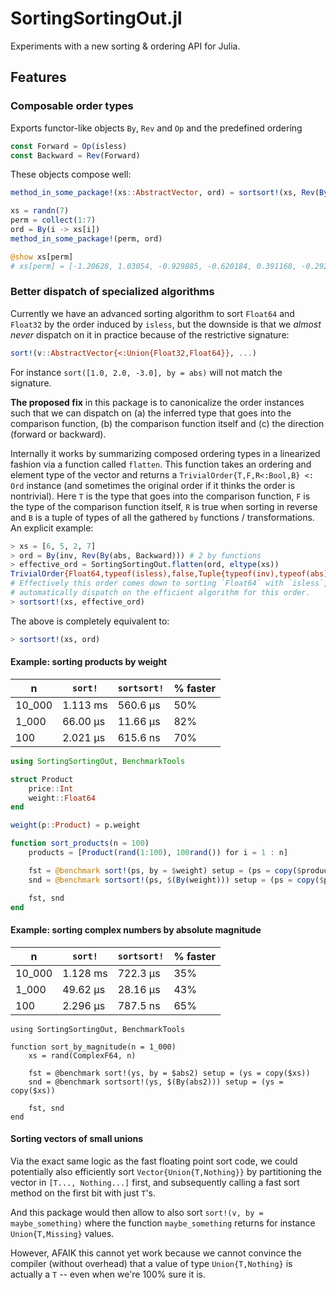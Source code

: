 # SortingSortingOut.jl

Experiments with a new sorting & ordering API for Julia.

## Features

### Composable order types

Exports functor-like objects `By`, `Rev` and `Op` and the predefined ordering

```julia
const Forward = Op(isless)
const Backward = Rev(Forward)
```

These objects compose well:

```julia
method_in_some_package!(xs::AbstractVector, ord) = sortsort!(xs, Rev(By(abs, ord)))

xs = randn(7)
perm = collect(1:7)
ord = By(i -> xs[i])
method_in_some_package!(perm, ord)

@show xs[perm]
# xs[perm] = [-1.20628, 1.03054, -0.929885, -0.620184, 0.391168, -0.29274, 0.172728]
```

### Better dispatch of specialized algorithms
Currently we have an advanced sorting algorithm to sort `Float64` and `Float32` by the order
induced by `isless`, but the downside is that we *almost never* dispatch on it in practice 
because of the restrictive signature:

```julia
sort!(v::AbstractVector{<:Union{Float32,Float64}}, ...)
```

For instance `sort([1.0, 2.0, -3.0], by = abs)` will not match the signature.

**The proposed fix** in this package is to canonicalize the order instances such that we can
dispatch on (a) the inferred type that goes into the comparison function, (b) the comparison
function itself and (c) the direction (forward or backward). 

Internally it works by summarizing composed ordering types in a linearized fashion via a 
function called `flatten`. This function takes an ordering and element type of the vector 
and returns a `TrivialOrder{T,F,R<:Bool,B} <: Ord` instance (and sometimes the original
order if it thinks the order is nontrivial). Here `T` is the type that goes into the 
comparison function, `F` is the type of the comparison function itself, `R` is true when 
sorting in reverse and `B` is a tuple of types of all the gathered `by` functions / 
transformations. An explicit example:

```julia
> xs = [6, 5, 2, 7]
> ord = By(inv, Rev(By(abs, Backward))) # 2 by functions
> effective_ord = SortingSortingOut.flatten(ord, eltype(xs))
TrivialOrder{Float64,typeof(isless),false,Tuple{typeof(inv),typeof(abs)}}(isless, (inv, abs))
# Effectively this order comes down to sorting `Float64` with `isless`, so sorting will
# automatically dispatch on the efficient algorithm for this order.
> sortsort!(xs, effective_ord)
```

The above is completely equivalent to:

```julia
> sortsort!(xs, ord)
```

#### Example: sorting products by weight

| n      | `sort!`  | `sortsort!` | % faster |
|--------|----------|-------------|----------|
| 10_000 | 1.113 ms | 560.6 μs    | 50%      |
| 1_000  | 66.00 μs | 11.66 μs    | 82%      |
| 100    | 2.021 μs | 615.6 ns    | 70%      |

```julia
using SortingSortingOut, BenchmarkTools

struct Product
    price::Int
    weight::Float64
end

weight(p::Product) = p.weight

function sort_products(n = 100)
    products = [Product(rand(1:100), 100rand()) for i = 1 : n]

    fst = @benchmark sort!(ps, by = $weight) setup = (ps = copy($products))
    snd = @benchmark sortsort!(ps, $(By(weight))) setup = (ps = copy($products))

    fst, snd
end
```

#### Example: sorting complex numbers by absolute magnitude

| n      | `sort!`  | `sortsort!` | % faster |
|--------|----------|-------------|----------|
| 10_000 | 1.128 ms | 722.3 μs    | 35%      |
| 1_000  | 49.62 μs | 28.16 μs    | 43%      |
| 100    | 2.296 μs | 787.5 ns    | 65%      |

```
using SortingSortingOut, BenchmarkTools

function sort_by_magnitude(n = 1_000)
    xs = rand(ComplexF64, n)

    fst = @benchmark sort!(ys, by = $abs2) setup = (ys = copy($xs))
    snd = @benchmark sortsort!(ys, $(By(abs2))) setup = (ys = copy($xs))

    fst, snd
end
```

#### Sorting vectors of small unions

Via the exact same logic as the fast floating point sort code, we could potentially also
efficiently sort `Vector{Union{T,Nothing}}` by partitioning the vector in `[T..., Nothing...]`
first, and subsequently calling a fast sort method on the first bit with just `T`'s.

And this package would then allow to also sort `sort!(v, by = maybe_something)` where the
function `maybe_something` returns for instance `Union{T,Missing}` values.

However, AFAIK this cannot yet work because we cannot convince the compiler (without 
overhead) that a value of type `Union{T,Nothing}` is actually a `T`  -- even when we're 
100% sure it is.